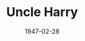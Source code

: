 ---
title: Uncle Harry
date: 1947-02-28
opening_date: 1947-02-28
closing_date: 1947-03-07
layout: productions
playbill:
Theatre: Theatre Jacksonville
Venue: Little Theatre
cast:
- Albert: Harold Piper
- Ben: Ted Chapeau
- Blake: Mac Barnes
- D'Arcy: Walter Baldwin, Jr.
- George Waddy: Pleasant Holt
- Hester: Jean Carlson
- Lettie: Marion Albinson Conner
- Lucy: Betty Ames
- Matron: Constance Buchwald
- Miss Phipps: Ann Dillon
- Mr. Burton: Ray Louis Phinney
- Mr. Jenkins: Ray Herbert
- Nona: Mathielde Colle
- The Governor: C. Eugene Sayre
- Uncle Harry: Roy Meischner
crew:
- Lighting controls: Mary Garcia
- Make-up:
  - Elsie Foreman
  - Jane Lovett
  - Jean Heide
  - June Davis
  - Marguerite Prettyman
  - Phyllis Bruen
- Properties:
  - Barbara Stegner
  - Constance Buchwald
  - Elsie Foreman
  - Hal Kriebs
  - Helen Kriebs
  - Jane White
  - Mary Johnson
  - Rosa Harlan
  - Susie Jones
- Scene painting and construction:
  - Betty Ames
  - Betty Salter
  - Clara Hasse
  - David Salter
  - Elsie Foreman
  - Fred Max
  - Gene Patton
  - Harriet Warner
  - Joyce Hall
  - Lee Garland
  - Mary Garcia
  - Mary Lou Hanauer
  - Maudie LeBrun
  - Mickey Meischner
  - Su Hawkins
  - Suzanne Kahr
  - V.R. Elmore
  - Velma Henning
  - Vivienne Salter
- Scene Shifting:
  - David Salter
  - Hal Kriebs
  - James Best
  - Maurice Blitch
  - Su Hawkins
  - V.R. Elmore
  - Vonnie Patton
- Stage Manager: Nina Branch
- Wardrobe: Edna Stegner
orchestra:
---